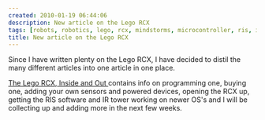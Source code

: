 ```yaml
---
created: 2010-01-19 06:44:06
description: New article on the Lego RCX
tags: [robots, robotics, lego, rcx, mindstorms, microcontroller, ris, ir, technic]
title: New article on the Lego RCX
---
```

<div class="postbody-content">
 <p>
  Since I have written plenty on the Lego RCX, I have decided to distil the many different articles into one article in one place.
 </p>
 <p>
  <a href="http://www.squidoo.com/collected-info-on-the-lego-rcx" >
   The Lego RCX, Inside and Out
  </a>
  contains info on programming one, buying one, adding your own sensors and powered devices, opening the RCX up, getting the RIS software and IR tower working on newer OS's and I will be collecting up and adding more in the next few weeks.
 </p>
</div>

